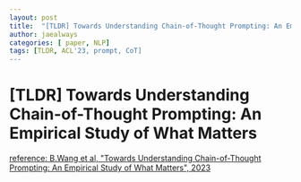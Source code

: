 ```yaml
---
layout: post
title:  "[TLDR] Towards Understanding Chain-of-Thought Prompting: An Empirical Study of What Matters"
author: jaealways
categories: [ paper, NLP]
tags: [TLDR, ACL'23, prompt, CoT]
---
```



# [TLDR] Towards Understanding Chain-of-Thought Prompting: An Empirical Study of What Matters


[reference: B.Wang et al, "Towards Understanding Chain-of-Thought Prompting: An Empirical Study of What Matters", 2023](https://arxiv.org/pdf/1911.00068.pdf)


